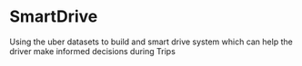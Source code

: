 # SmartDrive
Using the uber datasets to build and smart drive system which can help the driver make informed decisions during Trips
